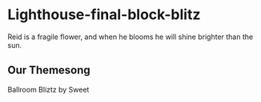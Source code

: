 # Lighthouse-final-block-blitz

 
Reid is a fragile flower, and when he blooms he will shine brighter than the sun.


## Our Themesong

Ballroom Bliztz by Sweet

